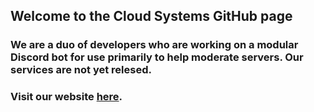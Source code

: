 ## Welcome to the Cloud Systems GitHub page

### We are a duo of developers who are working on a modular Discord bot for use primarily to help moderate servers. Our services are not yet relesed.
### Visit our website [here](https://cloudsystems.live).
